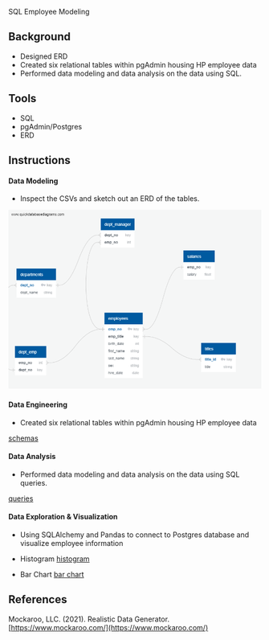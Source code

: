 SQL Employee Modeling

## Background

 * Designed ERD
 * Created six relational tables within pgAdmin housing HP employee data
 * Performed data modeling and data analysis on the data using SQL.

## Tools

 * SQL
 * pgAdmin/Postgres
 * ERD

## Instructions

#### Data Modeling

* Inspect the CSVs and sketch out an ERD of the tables.

![QuickDBD-export.png](Images/QuickDBD-export.png)

#### Data Engineering

* Created six relational tables within pgAdmin housing HP employee data

[schemas](EmployeeSQL/tables.sql)



#### Data Analysis

 * Performed data modeling and data analysis on the data using SQL queries.
 
 [queries](EmployeeSQL/queries.sql)
 
#### Data Exploration & Visualization

 * Using SQLAlchemy and Pandas to connect to Postgres database and visualize employee information


* Histogram
[histogram](Images/plot1.png)

* Bar Chart
[bar chart](Images/plot2.png)

## References

Mockaroo, LLC. (2021). Realistic Data Generator. [https://www.mockaroo.com/](https://www.mockaroo.com/)
